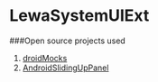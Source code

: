 LewaSystemUIExt
====
###Open source projects used
1. [droidMocks](https://github.com/Juude/droidMock)
2. [AndroidSlidingUpPanel](https://github.com/umano/AndroidSlidingUpPanel)
